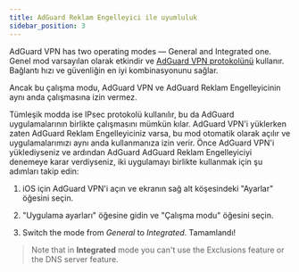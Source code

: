 ```yaml
---
title: AdGuard Reklam Engelleyici ile uyumluluk
sidebar_position: 3
---
```


AdGuard VPN has two operating modes — General and Integrated one. Genel mod varsayılan olarak etkindir ve [AdGuard VPN protokolünü](/general/adguard-vpn-protocol.mdx) kullanır. Bağlantı hızı ve güvenliğin en iyi kombinasyonunu sağlar.

Ancak bu çalışma modu, AdGuard VPN ve AdGuard Reklam Engelleyicinin aynı anda çalışmasına izin vermez.

Tümleşik modda ise IPsec protokolü kullanılır, bu da AdGuard uygulamalarının birlikte çalışmasını mümkün kılar. AdGuard VPN'i yüklerken zaten AdGuard Reklam Engelleyiciniz varsa, bu mod otomatik olarak açılır ve uygulamalarımızı aynı anda kullanmanıza izin verir. Önce AdGuard VPN'i yüklediyseniz ve ardından AdGuard AdGuard Reklam Engelleyiciyi denemeye karar verdiyseniz, iki uygulamayı birlikte kullanmak için şu adımları takip edin:

1. iOS için AdGuard VPN'i açın ve ekranın sağ alt köşesindeki "Ayarlar" öğesini seçin.

2. "Uygulama ayarları" öğesine gidin ve "Çalışma modu" öğesini seçin.

3. Switch the mode from *General* to *Integrated*. Tamamlandı!

> Note that in **Integrated** mode you can't use the Exclusions feature or the DNS server feature.